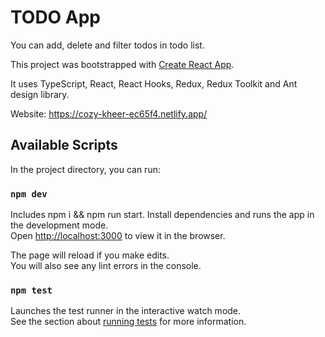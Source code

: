 # TODO App

You can add, delete and filter todos in todo list.

This project was bootstrapped with [Create React App](https://github.com/facebook/create-react-app).

It uses TypeScript, React, React Hooks, Redux, Redux Toolkit and Ant design library.

Website: https://cozy-kheer-ec65f4.netlify.app/

## Available Scripts

In the project directory, you can run:

### `npm dev`

Includes npm i && npm run start. Install dependencies and runs the app in the development mode.\
Open [http://localhost:3000](http://localhost:3000) to view it in the browser.

The page will reload if you make edits.\
You will also see any lint errors in the console.

### `npm test`

Launches the test runner in the interactive watch mode.\
See the section about [running tests](https://facebook.github.io/create-react-app/docs/running-tests) for more information.
